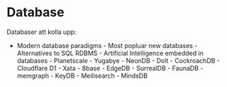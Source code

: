 # Database

Databaser att kolla upp:

- Modern database paradigms - Most popluar new databases - Alternatives to SQL RDBMS - Artificial Intelligence embedded in databases - Planetscale - Yugabye - NeonDB - Dolt - CockroachDB - Cloudflare D1 - Xata - 8base - EdgeDB - SurrealDB - FaunaDB - memgraph - KeyDB - Meilisearch - MindsDB
